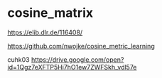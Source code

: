 # cosine_matrix
https://elib.dlr.de/116408/

https://github.com/nwojke/cosine_metric_learning



cuhk03 
https://drive.google.com/open?id=1Qgz7eXFTP5Hi7hO1ew7ZWFSkh_vdl57e
